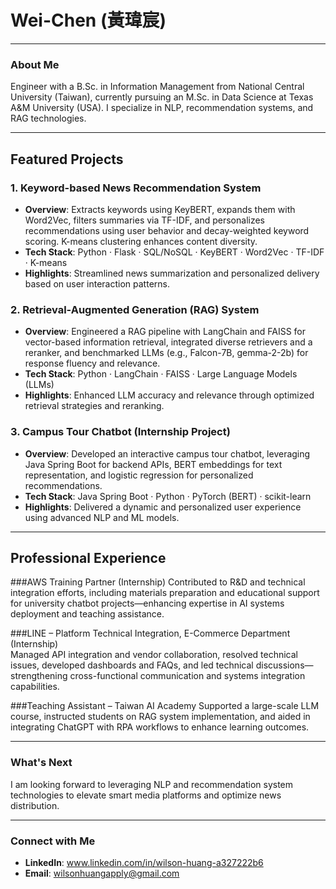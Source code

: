 # Wei-Chen (黃瑋宸) 

---

###  About Me  
Engineer with a B.Sc. in Information Management from National Central University (Taiwan), currently pursuing an M.Sc. in Data Science at Texas A&M University (USA). I specialize in NLP, recommendation systems, and RAG technologies.

---

##  Featured Projects

### 1. Keyword-based News Recommendation System
- **Overview**: Extracts keywords using KeyBERT, expands them with Word2Vec, filters summaries via TF-IDF, and personalizes recommendations using user behavior and decay-weighted keyword scoring. K-means clustering enhances content diversity.
- **Tech Stack**: Python · Flask · SQL/NoSQL · KeyBERT · Word2Vec · TF-IDF · K-means
- **Highlights**: Streamlined news summarization and personalized delivery based on user interaction patterns.

### 2. Retrieval-Augmented Generation (RAG) System
- **Overview**: Engineered a RAG pipeline with LangChain and FAISS for vector-based information retrieval, integrated diverse retrievers and a reranker, and benchmarked LLMs (e.g., Falcon-7B, gemma-2-2b) for response fluency and relevance.
- **Tech Stack**: Python · LangChain · FAISS · Large Language Models (LLMs)
- **Highlights**: Enhanced LLM accuracy and relevance through optimized retrieval strategies and reranking.

### 3. Campus Tour Chatbot (Internship Project)
- **Overview**: Developed an interactive campus tour chatbot, leveraging Java Spring Boot for backend APIs, BERT embeddings for text representation, and logistic regression for personalized recommendations.
- **Tech Stack**: Java Spring Boot · Python · PyTorch (BERT) · scikit-learn
- **Highlights**: Delivered a dynamic and personalized user experience using advanced NLP and ML models.

---

##  Professional Experience

###AWS Training Partner (Internship) 
  Contributed to R&D and technical integration efforts, including materials preparation and educational support for university chatbot projects—enhancing expertise in AI systems deployment and teaching assistance.

###LINE – Platform Technical Integration, E-Commerce Department (Internship)  
  Managed API integration and vendor collaboration, resolved technical issues, developed dashboards and FAQs, and led technical discussions—strengthening cross-functional communication and systems integration capabilities.

###Teaching Assistant – Taiwan AI Academy
  Supported a large-scale LLM course, instructed students on RAG system implementation, and aided in integrating ChatGPT with RPA workflows to enhance learning outcomes.

---

###  What's Next  
I am looking forward to leveraging NLP and recommendation system technologies to elevate smart media platforms and optimize news distribution.

---

###  Connect with Me  
- **LinkedIn**: www.linkedin.com/in/wilson-huang-a327222b6 
- **Email**: wilsonhuangapply@gmail.com  

